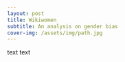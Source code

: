 ```yaml
---
layout: post
title: Wikiwomen
subtitle: An analysis on gender bias
cover-img: /assets/img/path.jpg
---
```


text text
